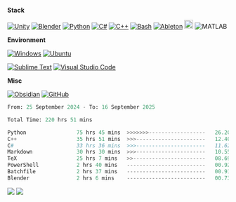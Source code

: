 **Stack** 

[![Unity](https://img.shields.io/badge/Unity-%23000000.svg?logo=unity&logoColor=white)](#)
[![Blender](https://img.shields.io/badge/Blender-%23F5792A.svg?logo=blender&logoColor=white)](#)
[![Python](https://img.shields.io/badge/Python-3776AB?logo=python&logoColor=fff)](#)
[![C#](https://custom-icon-badges.demolab.com/badge/C%23-%23239120.svg?logo=cshrp&logoColor=white)](#)
[![C++](https://img.shields.io/badge/C++-%2300599C.svg?logo=c%2B%2B&logoColor=white)](#)
[![Bash](https://img.shields.io/badge/Bash-4EAA25?logo=gnubash&logoColor=fff)](#)
[![Ableton](https://img.shields.io/badge/Ableton-%23000000.svg?logo=abletonlive&logoColor=white)](#)
<img width="20" height="20" src="https://img.icons8.com/fluency/48/matlab.png" alt="matlab"/> ![MATLAB](https://img.shields.io/badge/MATLAB-%23FF6600.svg?logo=mathworks&logoColor=white)




**Environment**

[![Windows](https://custom-icon-badges.demolab.com/badge/Windows-0078D6?logo=windows11&logoColor=white)](#)
[![Ubuntu](https://img.shields.io/badge/Ubuntu-E95420?logo=ubuntu&logoColor=white)](#)

[![Sublime Text](https://img.shields.io/badge/Sublime%20Text-%23575757.svg?logo=sublime-text&logoColor=important)](#)
[![Visual Studio Code](https://custom-icon-badges.demolab.com/badge/Visual%20Studio%20Code-0078d7.svg?logo=vsc&logoColor=white)](#)

**Misc**

[![Obsidian](https://img.shields.io/badge/Obsidian-%23483699.svg?&logo=obsidian&logoColor=white)](#)
[![GitHub](https://img.shields.io/badge/GitHub-%23121011.svg?logo=github&logoColor=white)](#)

<!--START_SECTION:waka-->

```python
From: 25 September 2024 - To: 16 September 2025

Total Time: 220 hrs 51 mins

Python                75 hrs 45 mins  >>>>>>>------------------   26.20 %
C++                   35 hrs 51 mins  >>>----------------------   12.40 %
C#                    33 hrs 36 mins  >>>----------------------   11.62 %
Markdown              30 hrs 30 mins  >>>----------------------   10.55 %
TeX                   25 hrs 7 mins   >>-----------------------   08.69 %
PowerShell            2 hrs 40 mins   -------------------------   00.92 %
Batchfile             2 hrs 37 mins   -------------------------   00.91 %
Blender               2 hrs 6 mins    -------------------------   00.73 %
```

<!--END_SECTION:waka-->

<p>
  <img src="https://visitor-badge.laobi.icu/badge?page_id=roger-ui.readme">
  <a href="https://wakatime.com/@414b838a-bc13-4508-ac90-319adbed5945"><img src="https://wakatime.com/badge/user/414b838a-bc13-4508-ac90-319adbed5945.svg" /></a>
</p>



